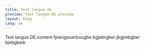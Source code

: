 ```yaml
---
title: Test langue de
preview: Test langue DE preview
layout: blog
lang: de
---
```

Test langue DE content fjneogouerbougbe bgjebrgber jbgjrebgber bjebgbeib
